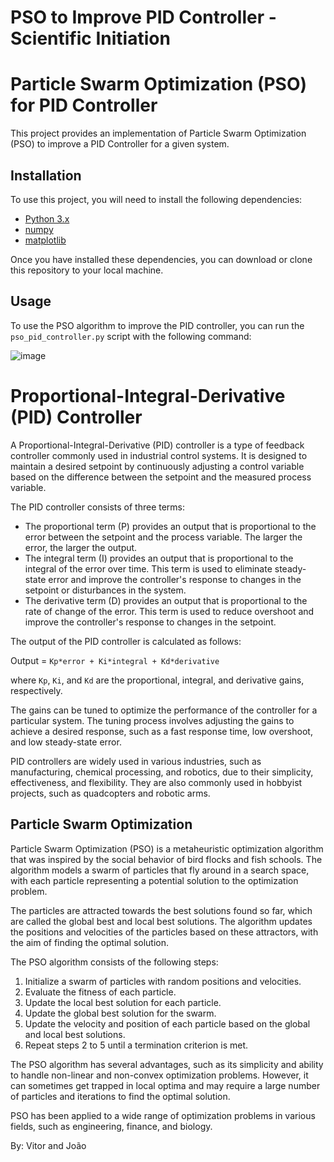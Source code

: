 # PSO to Improve PID Controller - Scientific Initiation
# Particle Swarm Optimization (PSO) for PID Controller

This project provides an implementation of Particle Swarm Optimization (PSO) to improve a PID Controller for a given system.

## Installation

To use this project, you will need to install the following dependencies:

- [Python 3.x](https://www.python.org/downloads/)
- [numpy](https://numpy.org/)
- [matplotlib](https://matplotlib.org/)

Once you have installed these dependencies, you can download or clone this repository to your local machine.

## Usage

To use the PSO algorithm to improve the PID controller, you can run the `pso_pid_controller.py` script with the following command:

![image](https://user-images.githubusercontent.com/76737266/228051302-0c4ec333-60ad-4647-be05-32033319d754.png)

# Proportional-Integral-Derivative (PID) Controller

A Proportional-Integral-Derivative (PID) controller is a type of feedback controller commonly used in industrial control systems. It is designed to maintain a desired setpoint by continuously adjusting a control variable based on the difference between the setpoint and the measured process variable.

The PID controller consists of three terms:

- The proportional term (P) provides an output that is proportional to the error between the setpoint and the process variable. The larger the error, the larger the output.
- The integral term (I) provides an output that is proportional to the integral of the error over time. This term is used to eliminate steady-state error and improve the controller's response to changes in the setpoint or disturbances in the system.
- The derivative term (D) provides an output that is proportional to the rate of change of the error. This term is used to reduce overshoot and improve the controller's response to changes in the setpoint.

The output of the PID controller is calculated as follows:

Output = `Kp*error + Ki*integral + Kd*derivative`


where `Kp`, `Ki`, and `Kd` are the proportional, integral, and derivative gains, respectively.

The gains can be tuned to optimize the performance of the controller for a particular system. The tuning process involves adjusting the gains to achieve a desired response, such as a fast response time, low overshoot, and low steady-state error.

PID controllers are widely used in various industries, such as manufacturing, chemical processing, and robotics, due to their simplicity, effectiveness, and flexibility. They are also commonly used in hobbyist projects, such as quadcopters and robotic arms.


## Particle Swarm Optimization
Particle Swarm Optimization (PSO) is a metaheuristic optimization algorithm that was inspired by the social behavior of bird flocks and fish schools. The algorithm models a swarm of particles that fly around in a search space, with each particle representing a potential solution to the optimization problem.

The particles are attracted towards the best solutions found so far, which are called the global best and local best solutions. The algorithm updates the positions and velocities of the particles based on these attractors, with the aim of finding the optimal solution.

The PSO algorithm consists of the following steps:

1. Initialize a swarm of particles with random positions and velocities.
2. Evaluate the fitness of each particle.
3. Update the local best solution for each particle.
4. Update the global best solution for the swarm.
5. Update the velocity and position of each particle based on the global and local best solutions.
6. Repeat steps 2 to 5 until a termination criterion is met.

The PSO algorithm has several advantages, such as its simplicity and ability to handle non-linear and non-convex optimization problems. However, it can sometimes get trapped in local optima and may require a large number of particles and iterations to find the optimal solution.

PSO has been applied to a wide range of optimization problems in various fields, such as engineering, finance, and biology.

By: Vitor and João

